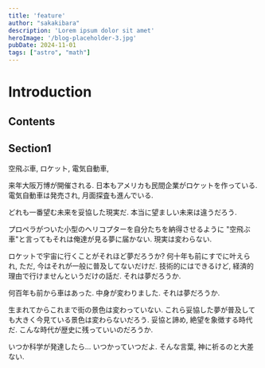 ```yaml
---
title: 'feature'
author: "sakakibara"
description: 'Lorem ipsum dolor sit amet'
heroImage: '/blog-placeholder-3.jpg'
pubDate: 2024-11-01
tags: ["astro", "math"]
---
```


# Introduction
## Contents
## Section1
空飛ぶ車,
ロケット,
電気自動車,

来年大阪万博が開催される.
日本もアメリカも民間企業がロケットを作っている.
電気自動車は発売され, 月面探査も進んでいる.

どれも一番望む未来を妥協した現実だ.
本当に望ましい未来は違うだろう.

プロペラがついた小型のヘリコプターを自分たちを納得させるように
"空飛ぶ車"と言ってもそれは俺達が見る夢に届かない. 
現実は変わらない.

ロケットで宇宙に行くことがそれほど夢だろうか?
何十年も前にすでに叶えられ, ただ, 今はそれが一般に普及してないだけだ.
技術的にはできるけど, 経済的理由で行けませんというだけの話だ.
それは夢だろうか. 

何百年も前から車はあった. 中身が変わりました.
それは夢だろうか.

生まれてからこれまで街の景色は変わっていない.
これら妥協した夢が普及しても大きく今見ている景色は変わらないだろう.
妥協と諦め, 絶望を象徴する時代だ.
こんな時代が歴史に残っていいのだろうか.

いつか科学が発達したら... いつかっていつだよ.
そんな言葉, 神に祈るのと大差ない.
<!--自分の手で未来を作れ.-->
<!--物理法則以外のルールは無視して良い.-->
<!--夢を見たものだけが夢を叶える権利を手にする.-->
<!---->
<!--チンケな夢など捨てて, 黎明を目指せ.-->
<!---->
<!--違ったはずだ. 本当に夢みた世界は-->
<!--空飛ぶ車にはプロペラなんかついてないはずだ.-->
<!--宇宙に行くのは, 青白い光を放つ宇宙船のはずだ.-->
<!--自動車なんて走ってないはずだ.-->
<!---->
<!--空に浮かぶ城を建て, 高度な科学で不老不死になり, 自由に遊んで暮らす未来のはずだ. 空の青さを, 生きてる喜びを実感する未来のはずだ.-->
<!---->
<!--これから死ぬ者はまだ死ぬな.-->
<!--これから生まれるものは目を開けろ.-->
<!---->
<!--俺の作る未来を見ていけよ.-->
